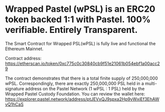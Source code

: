 # Wrapped Pastel (wPSL) is an ERC20 token backed 1:1 with Pastel. 100% verifiable. Entirely Transparent. 

The Smart Contract for Wrapped PSL(wPSL) is fully live and functional the Ethereum Mainnet.

Contract address: https://etherscan.io/token/0xc775c0c30840cb9f51e21061b054ebf1a00acc29

The contract demonstrates that there is a total finite supply of 250,000,000 wPSL. Correspondingly, there are exactly 250,000,000 PSL held in a multi-signature address on the Pastel Network (1 wPSL : 1 PSL) held by the Wrapped Pastel Custody Foundation. You can review the wallet here: https://explorer.pastel.network/address/ptJEVxQJ9spxa2Hp9vWxiEf3EhAWvQ1hCaS
